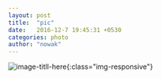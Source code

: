 ```yaml
---
layout: post
title:  "pic"
date:   2016-12-7 19:45:31 +0530
categories: photo
author: "nowak"
---
```



![image-titll-here](/Users/wnowak/Desktop/IMG_2614.jpg){:class="img-responsive"}
